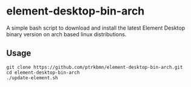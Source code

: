 # element-desktop-bin-arch
A simple bash script to download and install the latest Element Desktop binary version on arch based linux distributions.

## Usage

```
git clone https://github.com/ptrkbmn/element-desktop-bin-arch.git
cd element-desktop-bin-arch
./update-element.sh
```
